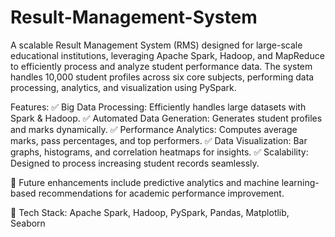 # Result-Management-System
A scalable Result Management System (RMS) designed for large-scale educational institutions, leveraging Apache Spark, Hadoop, and MapReduce to efficiently process and analyze student performance data. The system handles 10,000 student profiles across six core subjects, performing data processing, analytics, and visualization using PySpark.

Features:
✅ Big Data Processing: Efficiently handles large datasets with Spark & Hadoop.
✅ Automated Data Generation: Generates student profiles and marks dynamically.
✅ Performance Analytics: Computes average marks, pass percentages, and top performers.
✅ Data Visualization: Bar graphs, histograms, and correlation heatmaps for insights.
✅ Scalability: Designed to process increasing student records seamlessly.

🔹 Future enhancements include predictive analytics and machine learning-based recommendations for academic performance improvement.

📌 Tech Stack: Apache Spark, Hadoop, PySpark, Pandas, Matplotlib, Seaborn

